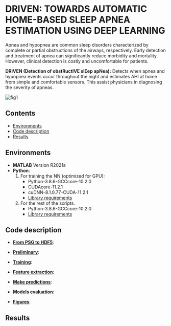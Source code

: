 # DRIVEN: TOWARDS AUTOMATIC HOME-BASED SLEEP APNEA ESTIMATION USING DEEP LEARNING


Apnea and hypopnea are common sleep disorders characterized by complete or partial obstructions of the airways, respectively. 
Early detection and treatment of apnea can significantly reduce morbidity and mortality.
However, clinical detection is costly and uncomfortable for patients. 

**DRIVEN (Detection of obstRuctIVE slEep apNea):**
Detects when apnea and hypopnea events occur throughout the night and estimates AHI at home from simple and comfortable sensors.
This assist physicians in diagnosing the severity of apneas. 


![fig1](https://github.com/LCSB-SCG/DRIVEN/assets/26947730/30606229-7144-45ba-abe3-f34ee22636b6)


## Contents
- [Environments](#environments)
- [Code description](#code-description)
- [Results](#results)

## Environments
- **MATLAB** Version R2021a
- **Python**:
  1) For training the NN (optimized for GPU):
     - Python-3.8.6-GCCcore-10.2.0
     - CUDAcore-11.2.1
     - cuDNN-8.1.0.77-CUDA-11.2.1
     - [Library requirements](https://github.com/LCSB-SCG/DRIVEN/tree/main/envitonments/DRIVEN_trainNN.txt)
  3) For the rest of the scripts.
     - Python-3.8.6-GCCcore-10.2.0
     - [Library requirements](https://github.com/LCSB-SCG/DRIVEN/tree/main/envitonments/DRIVEN.yml)


## Code description

- [**From PSG to HDF5**](https://github.com/LCSB-SCG/DRIVEN/tree/main/create_hdf5_from_psg):
    
- [**Preliminary**](https://github.com/LCSB-SCG/DRIVEN/tree/main/python_code/preliminary):
  
- [**Training**](https://github.com/LCSB-SCG/DRIVEN/tree/main/python_code/training):

- [**Feature extraction**](https://github.com/LCSB-SCG/DRIVEN/tree/main/python_code/feature_extraction):
 
- [**Make predictions**](https://github.com/LCSB-SCG/DRIVEN/tree/main/python_code/make_prediction):

- [**Models evaluation**](https://github.com/LCSB-SCG/DRIVEN/tree/main/python_code/models_evaluation):

- [**Figures**](https://github.com/LCSB-SCG/DRIVEN/tree/main/python_code/figures):

## Results



